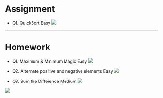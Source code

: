 # Assignment 

- Q1. QuickSort Easy [![](https://img.shields.io/badge/-EASY-green)]()

*** 

# Homework

- Q1. Maximum & Minimum Magic Easy [![](https://img.shields.io/badge/-EASY-green)]()

- Q2. Alternate positive and negative elements Easy [![](https://img.shields.io/badge/-EASY-green)]()

- Q3. Sum the Difference Medium [![](https://img.shields.io/badge/-MEDIUM-yellow)]()


[![](https://img.shields.io/badge/github-blue?style=for-the-badge)](https://github.com/pashmash372)



[//]: # (https://img.shields.io/badge/-EASY-green)
[//]: # ()
[//]: # ()
[//]: # (https://img.shields.io/badge/-MEDIUM-yellow)

[//]: # ()
[//]: # ()
[//]: # (https://img.shields.io/badge/-HARD-red)